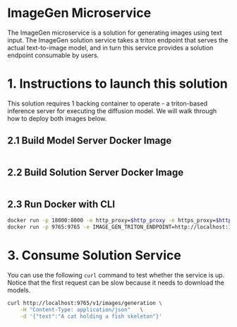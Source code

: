 # ImageGen Microservice

The ImageGen microservice is a solution for generating images using text input. The ImageGen solution service takes a triton endpoint that serves the actual text-to-image model, and in turn this service provides a solution endpoint consumable by users.

# 1. Instructions to launch this solution

This solution requires 1 backing container to operate - a triton-based inference server for executing the diffusion model. We will walk through how to deploy both images below.

## 2.1 Build Model Server Docker Image

```cd triton && make build

```

## 2.2 Build Solution Server Docker Image

```docker build -t opea/image-gen:latest --build-arg https_proxy=$https_proxy --build-arg http_proxy=$http_proxy -f Dockerfile .

```

## 2.3 Run Docker with CLI

```bash
docker run -p 18000:8000 -e http_proxy=$http_proxy -e https_proxy=$https_proxy -e HUGGINGFACE_API_TOKEN=${HUGGINGFACE_API_TOKEN} -e HABANA_VISIBLE_DEVICES=0 -v /opt/intel/huggingface/hub:/root/.cache/huggingface/hub ohio-image-triton:latest
docker run -p 9765:9765 -e IMAGE_GEN_TRITON_ENDPOINT=http://localhost:18000 opea/image-gen:latest
```

# 3. Consume Solution Service

You can use the following `curl` command to test whether the service is up. Notice that the first request can be slow because it needs to download the models.

```bash
curl http://localhost:9765/v1/images/generation \
    -H "Content-Type: application/json"   \
    -d '{"text":"A cat holding a fish skeleton"}'
```
